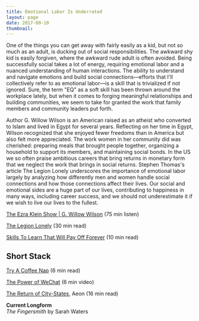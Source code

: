 ```yaml
---
title: Emotional Labor Is Underrated
layout: page
date: 2017-09-10
thumbnail: 
---
```


One of the things you can get away with fairly easily as a kid, but not so much as an adult, is ducking out of social responsibilities. The awkward shy kid is easily forgiven, where the awkward rude adult is often avoided. Being successfully social takes a lot of energy, requiring emotional labor and a nuanced understanding of human interactions. The ability to understand and navigate emotions and build social connections—efforts that I'll collectively refer to as emotional labor—is a skill that is trivialized if not ignored. Sure, the term "EQ" as a soft skill has been thrown around the workplace lately, but when it comes to forging meaningful relationships and building communities, we seem to take for granted the work that family members and community leaders put forth.

Author G. Willow Wilson is an American raised as an atheist who converted to Islam and lived in Egypt for several years. Reflecting on her time in Egypt, Wilson recognized that she enjoyed fewer freedoms than in America but also felt more appreciated. The work women in her community did was cherished: preparing meals that brought people together, organizing a household to support its members, and maintaining social bonds. In the US we so often praise ambitious careers that bring returns in monetary form that we neglect the work that brings in social returns. Stephen Thomas's article The Legion Lonely underscores the importance of emotional labor largely by analyzing how differently men and women handle social connections and how those connections affect their lives. Our social and emotional sides are a huge part of our lives, contributing to happiness in many ways, including career success, and we should not underestimate it if we wish to live our lives to the fullest.

[The Ezra Klein Show &#x7c; G. Willow Wilson](http://pca.st/9RPS) (75 min listen) 

[The Legion Lonely](http://hazlitt.net/longreads/legion-lonely) (30 min read)

[Skills To Learn That Will Pay Off Forever](https://www.weforum.org/agenda/2017/08/these-are-the-skills-you-should-learn-that-will-pay-off-forever/) (10 min read)

## Short Stack
[Try A Coffee Nap](https://www.nbcnews.com/better/health/science-says-coffee-naps-are-better-non-caffeinated-ones-ncna797186) (6 min read)

[The Power of WeChat](https://youtu.be/VAesMQ6VtK8) (6 min video) 

[The Return of City-States](https://aeon.co/essays/the-end-of-a-world-of-nation-states-may-be-upon-us), Aeon (16 min read)

**Current Longform**  
*The Fingersmith* by Sarah Waters